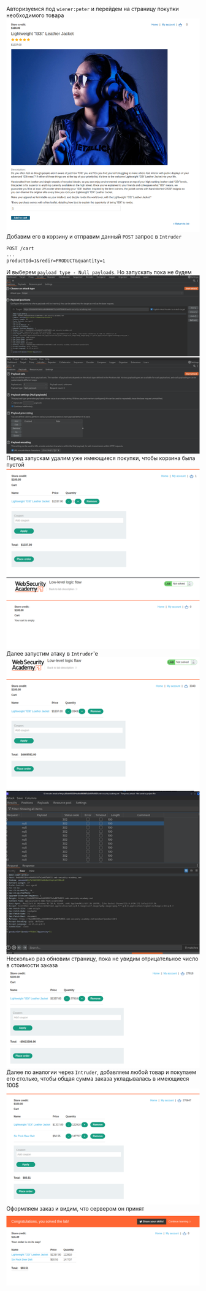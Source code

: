 Авторизуемся под `wiener:peter` и перейдем на страницу покупки необходимого товара
![img](https://github.com/adyatlove/PortSwiggerAcademy/blob/main/5.%20Business%20logic%20vulnerabilities/4.%20Low-level%20logic%20flaw/pics%20for%20walktrough/1.png)
Добавим его в корзину и отправим данный `POST` запрос в `Intruder`
```
POST /cart
...
productId=1&redir=PRODUCT&quantity=1
```
И выберем `payload type - Null payloads`. Но запускать пока не будем
![img](https://github.com/adyatlove/PortSwiggerAcademy/blob/main/5.%20Business%20logic%20vulnerabilities/4.%20Low-level%20logic%20flaw/pics%20for%20walktrough/2.png)
![img](https://github.com/adyatlove/PortSwiggerAcademy/blob/main/5.%20Business%20logic%20vulnerabilities/4.%20Low-level%20logic%20flaw/pics%20for%20walktrough/3.png)
Перед запускам удалим уже имеющиеся покупки, чтобы корзина была пустой
![img](https://github.com/adyatlove/PortSwiggerAcademy/blob/main/5.%20Business%20logic%20vulnerabilities/4.%20Low-level%20logic%20flaw/pics%20for%20walktrough/4.png)
![img](https://github.com/adyatlove/PortSwiggerAcademy/blob/main/5.%20Business%20logic%20vulnerabilities/4.%20Low-level%20logic%20flaw/pics%20for%20walktrough/5.png)
Далее запустим атаку в `Intruder`'е
![img](https://github.com/adyatlove/PortSwiggerAcademy/blob/main/5.%20Business%20logic%20vulnerabilities/4.%20Low-level%20logic%20flaw/pics%20for%20walktrough/6.png)
![img](https://github.com/adyatlove/PortSwiggerAcademy/blob/main/5.%20Business%20logic%20vulnerabilities/4.%20Low-level%20logic%20flaw/pics%20for%20walktrough/9.png)
Несколько раз обновим страницу, пока не увидим отрицательное число в стоимости заказа
![img](https://github.com/adyatlove/PortSwiggerAcademy/blob/main/5.%20Business%20logic%20vulnerabilities/4.%20Low-level%20logic%20flaw/pics%20for%20walktrough/8.png)
Далее по аналогии через `Intruder`, добавляем любой товар и покупаем его столько, чтобы общая сумма заказа укладывалась в имеющиеся 100$
![img](https://github.com/adyatlove/PortSwiggerAcademy/blob/main/5.%20Business%20logic%20vulnerabilities/4.%20Low-level%20logic%20flaw/pics%20for%20walktrough/11.png)
Оформляем заказ и видим, что сервером он принят
![img](https://github.com/adyatlove/PortSwiggerAcademy/blob/main/5.%20Business%20logic%20vulnerabilities/4.%20Low-level%20logic%20flaw/pics%20for%20walktrough/12.png)
